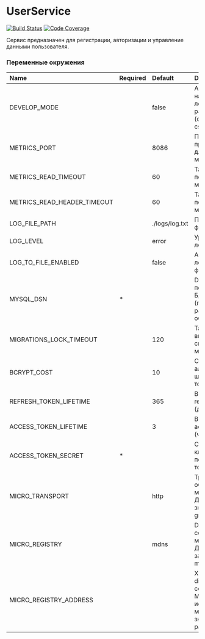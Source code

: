 # UserService

[![Build Status](https://github.com/lotproject/user-service/workflows/Build/badge.svg?branch=develop)](https://github.com/lotproject/user-service/actions)
[![Code Coverage](https://codecov.io/gh/lotproject/user-service/branch/develop/graph/badge.svg?token=PXQHLW26AY)](https://codecov.io/gh/lotproject/user-service)

Сервис предназначен для регистрации, авторизации и управление данными пользователя.

### Переменные окружения

| Name                        | Required | Default        | Description                                                                                 |
|:----------------------------|:---------|:---------------|:--------------------------------------------------------------------------------------------|
| DEVELOP_MODE                |          | false          | Активация настроек для локальной разработки (отключение csrf)                               |
| METRICS_PORT                |          | 8086           | Порт приложения для сервиса метрики                                                         |
| METRICS_READ_TIMEOUT        |          | 60             | Таймаут для получения метрик                                                                |
| METRICS_READ_HEADER_TIMEOUT |          | 60             | Таймаут для получения метрик                                                                |
| LOG_FILE_PATH               |          | ./logs/log.txt | Путь до лог-файла                                                                           |
| LOG_LEVEL                   |          | error          | Уровень логирования                                                                         |
| LOG_TO_FILE_ENABLED         |          | false          | Активация логирования в файл                                                                |
| MYSQL_DSN                   | *        |                | DSN строка для подключения к БД MySQL (параметр parseTime=true обязателен)                  |
| MIGRATIONS_LOCK_TIMEOUT     |          | 120            | Таймаут для выполнения скриптов миграции БД                                                 |
| BCRYPT_COST                 |          | 10             | Сложность алгоритма шифрования токенов                                                      |
| REFRESH_TOKEN_LIFETIME      |          | 365            | Время жизни refresh-токена (дней)                                                           |
| ACCESS_TOKEN_LIFETIME       |          | 3              | Время жизни access-токена (часов)                                                           |
| ACCESS_TOKEN_SECRET         | *        |                | Серкертный ключ для подписи токенов                                                         |
| MICRO_TRANSPORT             |          | http           | Транспорт общения микросервисов. Доступные значения: http, grpc                             |
| MICRO_REGISTRY              |          | mdns           | Discovery-сервис для микросервисов. Доступные занчения: etcd, mdns                          |
| MICRO_REGISTRY_ADDRESS      |          |                | Хост и порт discovery-сервиса. Можно использовать множественные значения с разделителем `;` |

